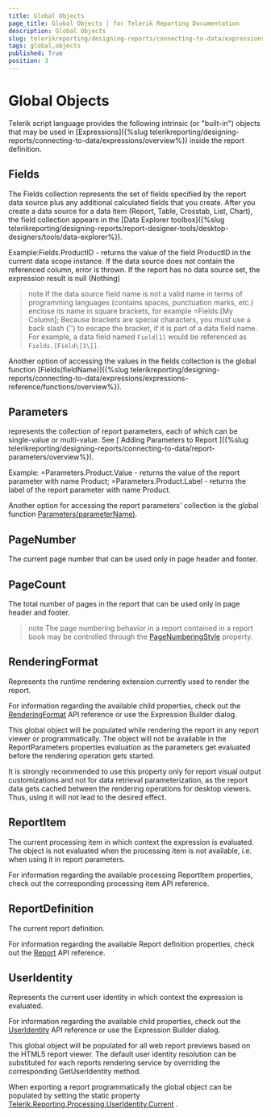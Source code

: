 ```yaml
---
title: Global Objects
page_title: Global Objects | for Telerik Reporting Documentation
description: Global Objects
slug: telerikreporting/designing-reports/connecting-to-data/expressions/expressions-reference/global-objects
tags: global,objects
published: True
position: 3
---
```


# Global Objects



Telerik script language provides the following intrinsic (or "built-in")         objects that may be used in  [Expressions]({%slug telerikreporting/designing-reports/connecting-to-data/expressions/overview%}) inside the report definition.       

## Fields

The Fields collection represents the set of fields specified           by the report data source plus any additional calculated fields           that you create. After you create a data source for a data item           (Report, Table, Crosstab, List, Chart), the field collection           appears in the [Data Explorer toolbox]({%slug telerikreporting/designing-reports/report-designer-tools/desktop-designers/tools/data-explorer%}).         

Example:Fields.ProductID           - returns the value of the field ProductID in the current data           scope instance. If the data source does not contain the           referenced column, error is thrown. If the report has no data           source set, the expression result is null (Nothing)         

>note If the data source field name is not a valid name in terms             of programming languages (contains spaces, punctuation marks, etc.)             enclose its name in square brackets, for example =Fields.[My Column];             Because brackets are special characters, you must use a back slash             ('\') to escape the bracket, if it is part of a data field name.             For example, a data field named `Field[1]` would be referenced as             `Fields.[Field\[1\]]`.           


Another option of accessing the values in the fields           collection is the global function           [Fields(fieldName)]({%slug telerikreporting/designing-reports/connecting-to-data/expressions/expressions-reference/functions/overview%}).         

## Parameters

represents the collection of report parameters, each of           which can be single-value or multi-value. See           [             Adding             Parameters to Report           ]({%slug telerikreporting/designing-reports/connecting-to-data/report-parameters/overview%}).         

Example: =Parameters.Product.Value           - returns the value of the report parameter with name Product;           =Parameters.Product.Label  - returns           the label of the report parameter with name Product.         

Another option for accessing the report parameters' collection           is the global function           [Parameters(parameterName)](442667db-07b5-4039-83bf-b0eb46c96204#BuiltinCollectionFunctions).         

## PageNumber

The current page number that can be used only in page header and footer. 

## PageCount

The total number of pages in the report that can be used           only in page header and footer.         

>note The page numbering behavior in a report contained in a             report book may be controlled through the  [PageNumberingStyle](/reporting/api/Telerik.Reporting.Report#Telerik_Reporting_Report_PageNumberingStyle)              property.           


## RenderingFormat

Represents the runtime rendering extension currently used to render the report.

For information regarding the available child properties, check out the            [RenderingFormat](/reporting/api/Telerik.Reporting.Processing.RenderingFormat)  API reference           or use the Expression Builder dialog.         

This global object will be populated while rendering the report in any report viewer or programmatically.            The object will not be available in the ReportParameters properties evaluation as the parameters get evaluated           before the rendering operation gets started.         

It is strongly recommended to use this property only for report visual output customizations           and not for data retrieval parameterization, as the report data gets cached between the rendering operations for desktop viewers.           Thus, using it will not lead to the desired effect.         

## ReportItem

The current processing item in which context the expression is evaluated. The object is not evaluated when the processing item is not available, i.e. when using it in report parameters.

For information regarding the available processing ReportItem properties, check out the corresponding processing item API reference.

## ReportDefinition

The current report definition.

For information regarding the available Report definition properties, check out the  [Report](/reporting/api/Telerik.Reporting.Report)  API reference.         

## UserIdentity

Represents the current user identity in which context the expression is evaluated.

For information regarding the available child properties, check out the            [UserIdentity](/reporting/api/Telerik.Reporting.Processing.UserIdentity)  API reference           or use the Expression Builder dialog.         

This global object will be populated for all web report previews based on the HTML5 report viewer.           The default user identity resolution can be substituted for each reports rendering service by overriding           the corresponding GetUserIdentity method.         

When exporting a report programmatically the global object can be populated by setting the static property            [Telerik.Reporting.Processing.UserIdentity.Current](/reporting/api/Telerik.Reporting.Processing.UserIdentity#Telerik_Reporting_Processing_UserIdentity_Current) .         
